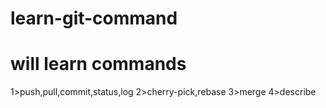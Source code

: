# learn-git-command
# will learn commands
1>push,pull,commit,status,log
2>cherry-pick,rebase
3>merge
4>describe
